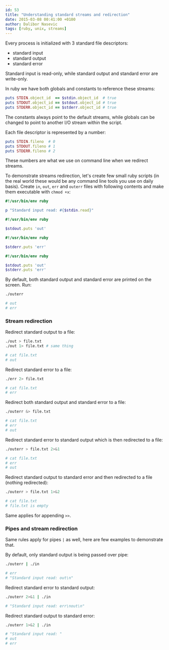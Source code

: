 ```yaml
---
id: 53
title: "Understanding standard streams and redirection"
date: 2015-03-08 00:41:00 +0100
author: Dalibor Nasevic
tags: [ruby, unix, streams]
---
```


Every process is initialized with 3 standard file descriptors:

* standard input
* standard output
* standard error

Standard input is read-only, while standard output and standard error are write-only.

In ruby we have both globals and constants to reference these streams:

```ruby
puts STDIN.object_id  == $stdin.object_id  # true
puts STDOUT.object_id == $stdout.object_id # true
puts STDERR.object_id == $stderr.object_id # true
```

The constants always point to the default streams, while globals can be changed to point to another I/O stream within the script.

Each file descriptor is represented by a number:

``` ruby
puts STDIN.fileno  # 0
puts STDOUT.fileno # 1
puts STDERR.fileno # 2
```

These numbers are what we use on command line when we redirect streams.

To demonstrate streams redirection, let's create few small ruby scripts (in the real world these would be any command line tools you use on daily basis). Create `in`, `out`, `err` and `outerr` files with following contents and make them executable with `chmod +x`:

```ruby
#!/usr/bin/env ruby

p "Standard input read: #{$stdin.read}"
```

```ruby
#!/usr/bin/env ruby

$stdout.puts 'out'
```

```ruby
#!/usr/bin/env ruby

$stderr.puts 'err'
```

```ruby
#!/usr/bin/env ruby

$stdout.puts 'out'
$stderr.puts 'err'
```

By default, both standard output and standard error are printed on the screen. Run:

```bash
./outerr

# out
# err
```

### Stream redirection

Redirect standard output to a file:

```bash
./out > file.txt
./out 1> file.txt # same thing

# cat file.txt 
# out
```

Redirect standard error to a file:

```bash
./err 2> file.txt

# cat file.txt 
# err
```

Redirect both standard output and standard error to a file:

```bash
./outerr &> file.txt

# cat file.txt 
# err
# out
```

Redirect standard error to standard output which is then redirected to a file:

```bash
./outerr > file.txt 2>&1

# cat file.txt 
# err
# out
```

Redirect standard output to standard error and then redirected to a file (nothing redirected):

```bash
./outerr > file.txt 1>&2

# cat file.txt
# file.txt is empty
```

Same applies for appending `>>`.

### Pipes and stream redirection

Same rules apply for pipes `|` as well, here are few examples to demonstrate that.

By default, only standard output is being passed over pipe:

```bash
./outerr | ./in

# err
# "Standard input read: out\n"
```

Redirect standard error to standard output:

```bash
./outerr 2>&1 | ./in

# "Standard input read: err\nout\n"
```

Redirect standard output to standard error:

```bash
./outerr 1>&2 | ./in

# "Standard input read: "
# out
# err
```

